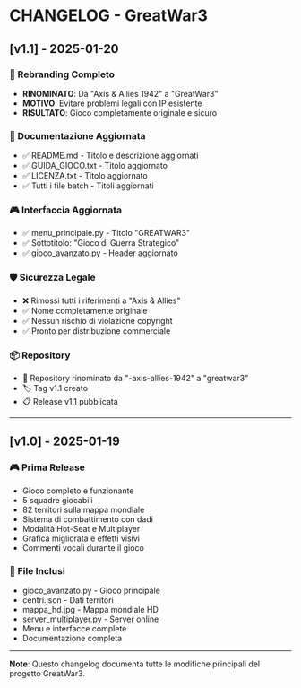 # CHANGELOG - GreatWar3

## [v1.1] - 2025-01-20

### 🔄 Rebranding Completo
- **RINOMINATO**: Da "Axis & Allies 1942" a "GreatWar3"
- **MOTIVO**: Evitare problemi legali con IP esistente
- **RISULTATO**: Gioco completamente originale e sicuro

### 📝 Documentazione Aggiornata
- ✅ README.md - Titolo e descrizione aggiornati
- ✅ GUIDA_GIOCO.txt - Titolo aggiornato
- ✅ LICENZA.txt - Titolo aggiornato
- ✅ Tutti i file batch - Titoli aggiornati

### 🎮 Interfaccia Aggiornata
- ✅ menu_principale.py - Titolo "GREATWAR3"
- ✅ Sottotitolo: "Gioco di Guerra Strategico"
- ✅ gioco_avanzato.py - Header aggiornato

### 🛡️ Sicurezza Legale
- ❌ Rimossi tutti i riferimenti a "Axis & Allies"
- ✅ Nome completamente originale
- ✅ Nessun rischio di violazione copyright
- ✅ Pronto per distribuzione commerciale

### 📦 Repository
- 🔄 Repository rinominato da "-axis-allies-1942" a "greatwar3"
- 🏷️ Tag v1.1 creato
- 📋 Release v1.1 pubblicata

---

## [v1.0] - 2025-01-19

### 🎮 Prima Release
- Gioco completo e funzionante
- 5 squadre giocabili
- 82 territori sulla mappa mondiale
- Sistema di combattimento con dadi
- Modalità Hot-Seat e Multiplayer
- Grafica migliorata e effetti visivi
- Commenti vocali durante il gioco

### 📁 File Inclusi
- gioco_avanzato.py - Gioco principale
- centri.json - Dati territori
- mappa_hd.jpg - Mappa mondiale HD
- server_multiplayer.py - Server online
- Menu e interfacce complete
- Documentazione completa

---

**Note**: Questo changelog documenta tutte le modifiche principali del progetto GreatWar3.
